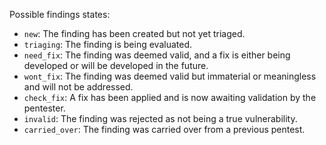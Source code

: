 Possible findings states:

- `new`: The finding has been created but not yet triaged.
- `triaging`: The finding is being evaluated.
- `need_fix`: The finding was deemed valid, and a fix is either being developed or will be developed in the future.
- `wont_fix`: The finding was deemed valid but immaterial or meaningless and will not be addressed.
- `check_fix`: A fix has been applied and is now awaiting validation by the pentester.
- `invalid`: The finding was rejected as not being a true vulnerability.
- `carried_over`: The finding was carried over from a previous pentest.